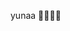 yunaa
🫶🏼🫶🏼

<!---
yunasmn03/yunasmn03 is a ✨ special ✨ repository because its `README.md` (this file) appears on your GitHub profile.
You can click the Preview link to take a look at your changes.
--->
